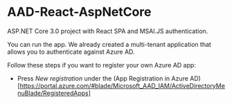 # AAD-React-AspNetCore
ASP.NET Core 3.0 project with React SPA and MSAl.JS authentication.

You can run the app. We already created a multi-tenant application that allows you to authenticate against Azure AD.

Follow these steps if you want to register your own Azure AD app:
- Press *New registration* under the (App Registration in Azure AD)[https://portal.azure.com/#blade/Microsoft_AAD_IAM/ActiveDirectoryMenuBlade/RegisteredApps]

